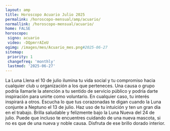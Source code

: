 ```yaml
---
layout: amp
title: Horoscopo Acuario Julio 2025 
permalink: /horoscopo-mensual/amp/acuario/
normallink: /horoscopo-mensual/acuario/
home: FALSE
horoscopo:
 signo: acuario
 video: -DQpmrrAIeU
ogimg: /images/mes/Acuario_mes.png#2025-06-27
sitemap:
 priority: 1
 changefreq: 'monthly'
 lastmod: '2025-06-27'
---
```



La Luna Llena el 10 de julio ilumina tu vida social y tu compromiso hacia cualquier club u organización a los que perteneces. Una causa o grupo podría llamarle la atención a tu sentido de servicio público y podría darte inspiración para unirte como voluntario. En cualquier caso, tu interés inspirará a otros. Escucha lo que tus corazonadas te digan cuando la Luna conjunte a Neptuno el 13 de julio. Haz uso de tu intuición y ten un gran día en el trabajo. Brilla saludable y felizmente bajo la Luna Nueva del 24 de julio. Puede que incluso te encuentres cuidando de una nueva mascota, si no es que de una nueva y noble causa. Disfruta de ese brillo dorado interior.